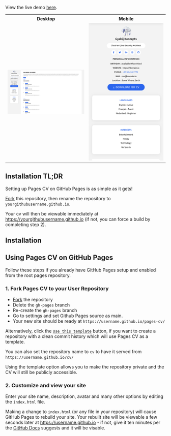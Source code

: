 View the live demo [here](https://konzepts.github.io/pages-cv/).

<table>
  <tr>
    <th>Desktop</th>
    <th>Mobile</th>
  </tr>
  <tr>
    <td>
        <img src="https://github.com/konzepts/pages-cv/blob/main/assets/images/desktop.png?raw=true" width="600"/>
    </td>
     <td>
        <img src="https://github.com/konzepts/pages-cv/blob/main/assets/images/mobile.png?raw=true" width="600"/>
    </td>
  </tr>
</table>

## Installation TL;DR

Setting up Pages CV on GitHub Pages is as simple as it gets!

[Fork](https://github.com/konzepts/pages-cv/fork) this repository, then rename the repository to `yourgithubusername.github.io`.

Your cv will then be viewable immediately at <https://yourgithubusername.github.io> (if not, you can force a build by completing step 2).


## Installation
## Using Pages CV on GitHub Pages

Follow these steps if you already have GitHub Pages setup and enabled from the root pages repository.

### 1. Fork Pages CV to your User Repository

* [Fork](https://github.com/konzepts/pages-cv/fork) the repository
* Delete the `gh-pages` branch
* Re-create the `gh-pages` branch
* Go to settings and set Github Pages source as main.
* Your new site should be ready at `https://username.github.io/pages-cv/`

Alternatively, click the [`Use this template`](https://github.com/konzepts/pages-cv/generate) button, if you want to create a repository with a clean commit history which will use Pages CV as a template.

You can also set the repository name to `cv` to have it served from `https://username.github.io/cv/`

Using the template option allows you to make the repository private and the CV will still be publicly accessible.


### 2. Customize and view your site

Enter your site name, description, avatar and many other options by editing the `index.html` file.

Making a change to `index.html` (or any file in your repository) will cause GitHub Pages to rebuild your site. Your rebuilt site will be viewable a few seconds later at <https://username.github.io> - if not, give it ten minutes per the [GitHub Docs](https://docs.github.com/en/pages) suggests and it will be visable.
